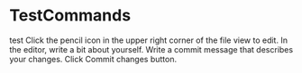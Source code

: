# TestCommands
test
Click the  pencil icon in the upper right corner of the file view to edit.
In the editor, write a bit about yourself.
Write a commit message that describes your changes.
Click Commit changes button.
